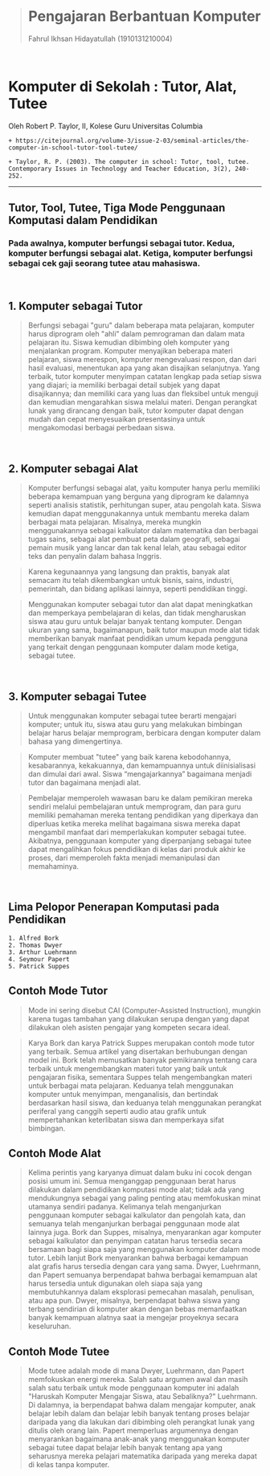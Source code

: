 ># Pengajaran Berbantuan Komputer   
>Fahrul Ikhsan Hidayatullah (1910131210004)  

<br>

# **Komputer di Sekolah : Tutor, Alat, Tutee**
Oleh Robert P. Taylor, II, Kolese Guru Universitas Columbia


    + https://citejournal.org/volume-3/issue-2-03/seminal-articles/the-computer-in-school-tutor-tool-tutee/

    + Taylor, R. P. (2003). The computer in school: Tutor, tool, tutee. Contemporary Issues in Technology and Teacher Education, 3(2), 240-252.

--- 

## **Tutor, Tool, Tutee, Tiga Mode Penggunaan Komputasi dalam Pendidikan**
### Pada awalnya, komputer berfungsi sebagai tutor. Kedua, komputer berfungsi sebagai alat. Ketiga, komputer berfungsi sebagai cek gaji seorang tutee atau mahasiswa.
<br>

##  1. Komputer sebagai Tutor

> Berfungsi sebagai "guru" dalam beberapa mata pelajaran, komputer harus diprogram oleh "ahli" dalam pemrograman dan dalam mata pelajaran itu. Siswa kemudian dibimbing oleh komputer yang menjalankan program. Komputer menyajikan beberapa materi pelajaran, siswa merespon, komputer mengevaluasi respon, dan dari hasil evaluasi, menentukan apa yang akan disajikan selanjutnya. Yang terbaik, tutor komputer menyimpan catatan lengkap pada setiap siswa yang diajari; ia memiliki berbagai detail subjek yang dapat disajikannya; dan memiliki cara yang luas dan fleksibel untuk menguji dan kemudian mengarahkan siswa melalui materi. Dengan perangkat lunak yang dirancang dengan baik, tutor komputer dapat dengan mudah dan cepat menyesuaikan presentasinya untuk mengakomodasi berbagai perbedaan siswa. 
<br>

## 2. Komputer sebagai Alat
> Komputer berfungsi sebagai alat, yaitu komputer hanya perlu memiliki beberapa kemampuan yang berguna yang diprogram ke dalamnya seperti analisis statistik, perhitungan super, atau pengolah kata. Siswa kemudian dapat menggunakannya untuk membantu mereka dalam berbagai mata pelajaran. Misalnya, mereka mungkin menggunakannya sebagai kalkulator dalam matematika dan berbagai tugas sains, sebagai alat pembuat peta dalam geografi, sebagai pemain musik yang lancar dan tak kenal lelah, atau sebagai editor teks dan penyalin dalam bahasa Inggris.

> Karena kegunaannya yang langsung dan praktis, banyak alat semacam itu telah dikembangkan untuk bisnis, sains, industri, pemerintah, dan bidang aplikasi lainnya, seperti pendidikan tinggi. 

> Menggunakan komputer sebagai tutor dan alat dapat meningkatkan dan memperkaya pembelajaran di kelas, dan tidak mengharuskan siswa atau guru untuk belajar banyak tentang komputer. Dengan ukuran yang sama, bagaimanapun, baik tutor maupun mode alat tidak memberikan banyak manfaat pendidikan umum kepada pengguna yang terkait dengan penggunaan komputer dalam mode ketiga, sebagai tutee.

<br>

## 3. Komputer sebagai Tutee
> Untuk menggunakan komputer sebagai tutee berarti mengajari komputer; untuk itu, siswa atau guru yang melakukan bimbingan belajar harus belajar memprogram, berbicara dengan komputer dalam bahasa yang dimengertinya. 

> Komputer membuat "tutee" yang baik karena kebodohannya, kesabarannya, kekakuannya, dan kemampuannya untuk diinisialisasi dan dimulai dari awal. Siswa “mengajarkannya” bagaimana menjadi tutor dan bagaimana menjadi alat. 

> Pembelajar memperoleh wawasan baru ke dalam pemikiran mereka sendiri melalui pembelajaran untuk memprogram, dan para guru memiliki pemahaman mereka tentang pendidikan yang diperkaya dan diperluas ketika mereka melihat bagaimana siswa mereka dapat mengambil manfaat dari memperlakukan komputer sebagai tutee. Akibatnya, penggunaan komputer yang diperpanjang sebagai tutee dapat mengalihkan fokus pendidikan di kelas dari produk akhir ke proses, dari memperoleh fakta menjadi memanipulasi dan memahaminya.

<br>

## Lima Pelopor Penerapan Komputasi pada Pendidikan
    1. Alfred Bork
    2. Thomas Dwyer
    3. Arthur Luehrmann
    4. Seymour Papert
    5. Patrick Suppes

## Contoh Mode Tutor
> Mode ini sering disebut CAI (Computer-Assisted Instruction), mungkin karena tugas tambahan yang dilakukan serupa dengan yang dapat dilakukan oleh asisten pengajar yang kompeten secara ideal.

> Karya Bork dan karya Patrick Suppes merupakan contoh mode tutor yang terbaik. Semua artikel yang disertakan berhubungan dengan model ini. Bork telah memusatkan banyak pemikirannya tentang cara terbaik untuk mengembangkan materi tutor yang baik untuk pengajaran fisika, sementara Suppes telah mengembangkan materi untuk berbagai mata pelajaran. Keduanya telah menggunakan komputer untuk menyimpan, menganalisis, dan bertindak berdasarkan hasil siswa, dan keduanya telah menggunakan perangkat periferal yang canggih seperti audio atau grafik untuk mempertahankan keterlibatan siswa dan memperkaya sifat bimbingan.

## Contoh Mode Alat
> Kelima perintis yang karyanya dimuat dalam buku ini cocok
dengan posisi umum ini. Semua menganggap penggunaan berat harus dilakukan dalam
pendidikan komputasi mode alat; tidak ada yang mendukungnya sebagai yang paling penting atau memfokuskan minat utamanya sendiri padanya.
Kelimanya telah menganjurkan penggunaan komputer sebagai kalkulator dan pengolah kata, dan semuanya telah menganjurkan berbagai penggunaan mode alat lainnya juga. Bork dan Suppes, misalnya, menyarankan agar komputer sebagai kalkulator dan penyimpan catatan harus tersedia secara bersamaan bagi siapa saja yang menggunakan komputer dalam mode tutor. Lebih lanjut Bork menyarankan bahwa berbagai kemampuan alat grafis harus tersedia dengan cara yang sama. Dwyer, Luehrmann, dan Papert semuanya berpendapat bahwa berbagai kemampuan alat harus tersedia untuk digunakan oleh siapa saja yang membutuhkannya dalam eksplorasi pemecahan masalah, penulisan, atau apa pun. Dwyer, misalnya, berpendapat bahwa siswa yang terbang sendirian di komputer akan dengan bebas memanfaatkan banyak kemampuan alatnya saat ia mengejar proyeknya secara keseluruhan.

## Contoh Mode Tutee
> Mode tutee adalah mode di mana Dwyer, Luehrmann, dan Papert memfokuskan energi mereka. Salah satu argumen awal dan masih salah satu terbaik untuk mode penggunaan komputer ini adalah "Haruskah Komputer Mengajar Siswa, atau Sebaliknya?" Luehrmann. Di dalamnya, ia berpendapat bahwa dalam mengajar komputer, anak belajar lebih dalam dan belajar lebih banyak tentang proses belajar daripada yang dia lakukan dari dibimbing oleh perangkat lunak yang ditulis oleh orang lain. Papert memperluas argumennya dengan menyarankan bagaimana anak-anak yang menggunakan komputer sebagai tutee dapat belajar lebih banyak tentang apa yang seharusnya mereka pelajari matematika daripada yang mereka dapat di kelas tanpa komputer.




